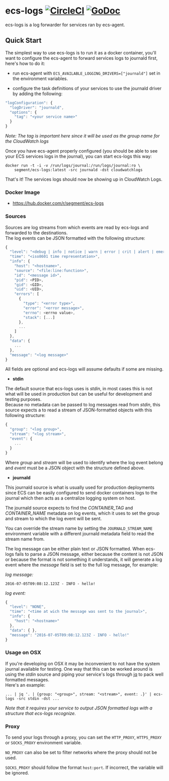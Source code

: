 # ecs-logs [![CircleCI](https://circleci.com/gh/segmentio/ecs-logs.svg?style=shield)](https://circleci.com/gh/segmentio/ecs-logs) [![GoDoc](https://godoc.org/github.com/segmentio/ecs-logs?status.svg)](https://godoc.org/github.com/segmentio/ecs-logs)

ecs-logs is a log forwarder for services ran by ecs-agent.

## Quick Start

The simplest way to use ecs-logs is to run it as a docker container, you'll want
to configure the ecs-agent to forward services logs to journald first, here's
how to do it:

- run ecs-agent with `ECS_AVAILABLE_LOGGING_DRIVERS=["journald"]` set in the
environment variables.

- configure the task definitions of your services to use the journald driver by
adding the following:
```js
"logConfiguration": {
  "logDriver": "journald",
  "options": {
    "tag": "<your service name>"
  }
}
```
*Note: The tag is important here since it will be used as the group name for the
CloudWatch logs*

Once you have ecs-agent properly configured (you should be able to see your ECS
services logs in the journal), you can start ecs-logs this way:
```
docker run -t -i -v /run/logs/journal:/run/logs/journal:ro \
    segment/ecs-logs:latest -src journald -dst cloudwatchlogs
```
That's it! The services logs should now be showing up in CloudWatch Logs.

### Docker Image

- https://hub.docker.com/r/segment/ecs-logs

### Sources

Sources are log streams from which events are read by ecs-logs and forwarded to
the destinations.  
The log events can be JSON formatted with the following structure:
```js
{
  "level": "<debug | info | notice | warn | error | crit | alert | emerg>",
  "time": "<iso8601 time representation>",
  "info": {
    "host": "<hostname>",
    "source": "<file:line:function>",
    "id": "<message id>",
    "pid": <PID>,
    "gid": <GID>,
    "uid": <UID>,
    "errors": [
      {
        "type": "<error type>",
        "error": "<error message>",
        "errno": <errno value>,
        "stack": [...]
      },
      ...
    ]
  },
  "data": {
    ...
  },
  "message": "<log message>"
}
```
All fields are optional and ecs-logs will assume defaults if some are missing.

- **stdin**

The default source that ecs-logs uses is *stdin*, in most cases this is not what
will be used in production but can be useful for development and testing
purposes.  
Because no metadata can be passed to log messages read from *stdin*, this source
expects a to read a stream of JSON-formatted objects with this following
structure:
```js
{
  "group": "<log group>",
  "stream": "<log stream>",
  "event": {
    ...
  }
}
```
Where *group* and *stream* will be used to identify where the log event belong
and *event* must be a JSON object with the structure defined above.

- **journald**

This journald source is what is usually used for production deployments since
ECS can be easily configured to send docker containers logs to the journal which
then acts as a centralize logging system on host.

The journald source expects to find the *CONTAINER_TAG* and *CONTAINER_NAME*
metadata on log events, which it uses to set the group and stream to which the
log event will be sent.

You can override the stream name by setting the `JOURNALD_STREAM_NAME` environment
variable with a different journald metadata field to read the stream name from.

The log message can be either plain text or JSON formatted. When ecs-logs fails
to parse a JSON message, either because the content is not JSON or because the
format is not something it understands, it will generate a log event where the
*message* field is set to the full log message, for example:

*log message:*
```
2016-07-05T09:08:12.123Z - INFO - hello!
```
*log event:*
```js
{
  "level": "NONE",
  "time": "<time at wich the message was sent to the journal>",
  "info": {
    "host": "<hostname>"
  },
  "data": { },
  "message": "2016-07-05T09:08:12.123Z - INFO - hello!"
}
```

### Usage on OSX

If you're developing on OSX it may be inconvenient to not have the system
journal available for testing. One way that this can be worked around is using
the *stdin* source and piping your service's logs through [jq](https://stedolan.github.io/jq/)
to pack well formatted messages.  
Here's an example:
```shell
... | jq '. | {group: "<group>", stream: "<stream>", event: .}' | ecs-logs -src stdin -dst ...
```
*Note that it requires your service to output JSON formatted logs with a
structure that ecs-logs recognize.*

### Proxy

To send your logs through a proxy, you can set the `HTTP_PROXY`, `HTTPS_PROXY` or `SOCKS_PROXY` environment variable.

`NO_PROXY` can also be set to filter networks where the proxy should not be used.

`SOCKS_PROXY` should follow the format `host:port`. If incorrect, the variable will be ignored.
